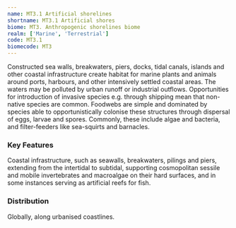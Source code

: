 ```yaml
---
name: MT3.1 Artificial shorelines
shortname: MT3.1 Artificial shores
biome: MT3. Anthropogenic shorelines biome
realm: ['Marine', 'Terrestrial']
code: MT3.1
biomecode: MT3
---
```


Constructed sea walls, breakwaters, piers, docks, tidal canals, islands and other coastal infrastructure create habitat for marine plants and animals around ports, harbours, and other intensively settled coastal areas. The waters may be polluted by urban runoff or industrial outflows. Opportunities for introduction of invasive species e.g. through shipping mean that non-native species are common. Foodwebs are simple and dominated by species able to opportunistically colonise these structures through dispersal of eggs, larvae and spores.  Commonly, these include algae and bacteria, and filter-feeders like sea-squirts and barnacles.

### Key Features

Coastal infrastructure, such as seawalls, breakwaters, pilings and piers, extending from the intertidal to subtidal, supporting cosmopolitan sessile and mobile invertebrates and macroalgae on their hard surfaces, and in some instances serving as artificial reefs for fish.

### Distribution

Globally, along urbanised coastlines.
